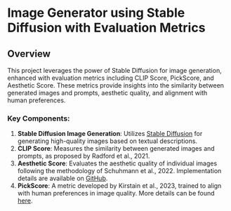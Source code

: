 # Image Generator using Stable Diffusion with Evaluation Metrics

## Overview

This project leverages the power of Stable Diffusion for image generation, enhanced with evaluation metrics including CLIP Score, PickScore, and Aesthetic Score. These metrics provide insights into the similarity between generated images and prompts, aesthetic quality, and alignment with human preferences.

### Key Components:
1. **Stable Diffusion Image Generation**: Utilizes [Stable Diffusion](https://huggingface.co/stabilityai/stable-diffusion-2-1) for generating high-quality images based on textual descriptions.
2. **CLIP Score**: Measures the similarity between generated images and prompts, as proposed by Radford et al., 2021. 
3. **Aesthetic Score**: Evaluates the aesthetic quality of individual images following the methodology of Schuhmann et al., 2022. Implementation details are available on [GitHub](https://github.com/LAION-AI/aesthetic-predictor).
4. **PickScore**: A metric developed by Kirstain et al., 2023, trained to align with human preferences in image quality. More details can be found [here](https://huggingface.co/yuvalkirstain/PickScore_v1).

